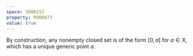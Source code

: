 ```yaml
---
space: S000152
property: P000073
value: true
---
```


By construction, any nonempty closed set is of the form $[0,a]$ for $a \in X$, which has a unique generic point $a$.
